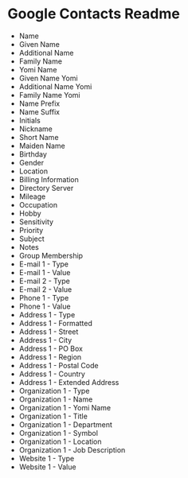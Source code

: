 
Google Contacts Readme
======================

- Name
- Given Name
- Additional Name
- Family Name
- Yomi Name
- Given Name Yomi
- Additional Name Yomi
- Family Name Yomi
- Name Prefix
- Name Suffix
- Initials
- Nickname
- Short Name
- Maiden Name
- Birthday
- Gender
- Location
- Billing Information
- Directory Server
- Mileage
- Occupation
- Hobby
- Sensitivity
- Priority
- Subject
- Notes
- Group Membership
- E-mail 1 - Type
- E-mail 1 - Value
- E-mail 2 - Type
- E-mail 2 - Value
- Phone 1 - Type
- Phone 1 - Value
- Address 1 - Type
- Address 1 - Formatted
- Address 1 - Street
- Address 1 - City
- Address 1 - PO Box
- Address 1 - Region
- Address 1 - Postal Code
- Address 1 - Country
- Address 1 - Extended Address
- Organization 1 - Type
- Organization 1 - Name
- Organization 1 - Yomi Name
- Organization 1 - Title
- Organization 1 - Department
- Organization 1 - Symbol
- Organization 1 - Location
- Organization 1 - Job Description
- Website 1 - Type
- Website 1 - Value